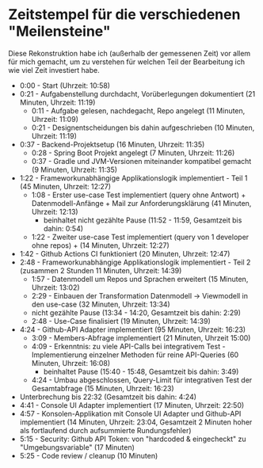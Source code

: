 # Zeitstempel für die verschiedenen "Meilensteine"

Diese Rekonstruktion habe ich (außerhalb der gemessenen Zeit) vor allem für mich gemacht, um zu verstehen für welchen Teil der Bearbeitung ich wie viel Zeit investiert habe.

- 0:00 - Start (Uhrzeit: 10:58)
- 0:21 - Aufgabenstellung durchdacht, Vorüberlegungen dokumentiert (21 Minuten, Uhrzeit: 11:19)
    - 0:11 - Aufgabe gelesen, nachdegacht, Repo angelegt (11 Minuten, Uhrzeit: 11:09)
    - 0:21 - Designentscheidungen bis dahin aufgeschrieben (10 Minuten, Uhrzeit: 11:19)
- 0:37 - Backend-Projektsetup (16 Minuten, Uhrzeit: 11:35)
    - 0:28 - Spring Boot Projekt angelegt (7 Minuten, Uhrzeit: 11:26)
    - 0:37 - Gradle und JVM-Versionen miteinander kompatibel gemacht (9 Minuten, Uhrzeit: 11:35)
- 1:22 - Frameworkunabhängige Applikationslogik implementiert - Teil 1 (45 Minuten, Uhrzeit: 12:27)
    - 1:08 - Erster use-case Test implementiert (query ohne Antwort) + Datenmodell-Anfänge + Mail zur Anforderungsklärung (41 Minuten, Uhrzeit: 12:13)
        - beinhaltet nicht gezählte Pause (11:52 - 11:59, Gesamtzeit bis dahin: 0:54)
    - 1:22 - Zweiter use-case Test implementiert (query von 1 developer ohne repos) + (14 Minuten, Uhrzeit: 12:27)
- 1:42 - Github Actions CI funktioniert (20 Minuten, Uhrzeit: 12:47)
- 2:48 - Frameworkunabhängige Applikationslogik implementiert - Teil 2 (zusammen 2 Stunden 11 Minuten, Uhrzeit: 14:39)
    - 1:57 - Datenmodell um Repos und Sprachen erweitert (15 Minuten, Uhrzeit: 13:02)
    - 2:29 - Einbauen der Transformation Datenmodell -> Viewmodell in den use-case (32 Minuten, Uhrzeit: 13:34)
    - nicht gezählte Pause (13:34 - 14:20, Gesamtzeit bis dahin: 2:29)
    - 2:48 - Use-Case finalisiert (19 Minuten, Uhrzeit: 14:39)
- 4:24 - Github-API Adapter implementiert (95 Minuten, Uhrzeit: 16:23)
    - 3:09 - Members-Abfrage implementiert (21 Minuten, Uhrzeit 15:00)
    - 4:09 - Erkenntnis: zu viele API-Calls bei integrativem Test - Implementierung einzelner Methoden für reine API-Queries (60 Minuten, Uhrzeit: 16:08)
        - beinhaltet Pause (15:40 - 15:48, Gesamtzeit bis dahin: 3:49)
    - 4:24 - Umbau abgeschlossen, Query-Limit für integrativen Test der Gesamtabfrage (15 Minuten, Uhrzeit: 16:23)
- Unterbrechung bis 22:32 (Gesamtzeit bis dahin: 4:24)
- 4:41 - Console UI Adapter implementiert (17 Minuten, Uhrzeit: 22:50)
- 4:57 - Konsolen-Applikation mit Console UI Adapter und Github-API implementiert (14 Minuten, Uhrzeit: 23:04, Gesamtzeit 2 Minuten hoher als fortlaufend durch aufsummierte Rundungsfehler)
- 5:15 - Security: Github API Token: von "hardcoded & eingecheckt" zu "Umgebungsvariable" (17 Minuten)
- 5:25 - Code review / cleanup (10 Minuten)